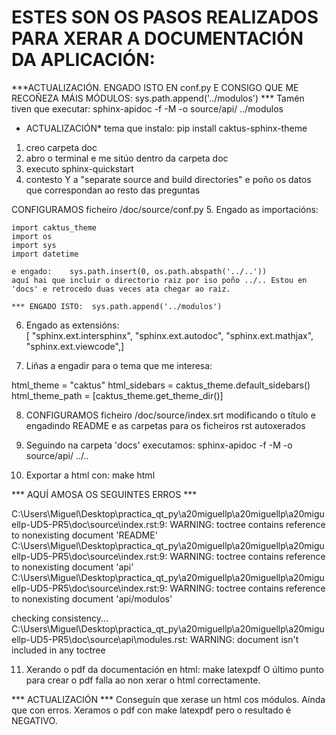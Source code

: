 # ESTES SON OS PASOS REALIZADOS PARA XERAR A DOCUMENTACIÓN DA APLICACIÓN:

***ACTUALIZACIÓN. ENGADO ISTO EN conf.py E CONSIGO QUE ME RECOÑEZA MÁIS MÓDULOS: sys.path.append('../modulos')
*** Tamén tiven que executar: sphinx-apidoc -f -M -o source/api/ ../modulos
* ACTUALIZACIÓN* tema que instalo: pip install caktus-sphinx-theme

1. creo carpeta doc
2. abro o terminal e me sitúo dentro da carpeta doc 
3. executo sphinx-quickstart
4. contesto Y a "separate source and build directories" e poño os datos que correspondan ao resto das preguntas

CONFIGURAMOS ficheiro /doc/source/conf.py
5. Engado as importacións:
                            
    import caktus_theme
    import os
    import sys
    import datetime

    e engado:    sys.path.insert(0, os.path.abspath('../..')) 
    aquí hai que incluir o directorio raiz por iso poño ../.. Estou en 'docs' e retrocedo duas veces ata chegar ao raiz.

    *** ENGADO ISTO:  sys.path.append('../modulos')

6. Engado as extensións:     
    [ "sphinx.ext.intersphinx",
    "sphinx.ext.autodoc",
    "sphinx.ext.mathjax",
    "sphinx.ext.viewcode",]

7. Liñas a engadir para o tema que me interesa:    

html_theme = "caktus"
html_sidebars = caktus_theme.default_sidebars()
html_theme_path = [caktus_theme.get_theme_dir()]



8. CONFIGURAMOS ficheiro /doc/source/index.srt
    modificando o título e engadindo README e as carpetas para os ficheiros rst autoxerados

9. Seguindo na carpeta 'docs' executamos:  sphinx-apidoc -f -M -o source/api/ ../..
10. Exportar a html con: make html 

*** AQUÍ AMOSA OS SEGUINTES ERROS ***

C:\Users\Miguel\Desktop\practica_qt_py\a20miguellp\a20miguellp\a20miguellp-UD5-PR5\doc\source\index.rst:9: WARNING: toctree contains reference to nonexisting document 'README'
C:\Users\Miguel\Desktop\practica_qt_py\a20miguellp\a20miguellp\a20miguellp-UD5-PR5\doc\source\index.rst:9: WARNING: toctree contains reference to nonexisting document 'api'
C:\Users\Miguel\Desktop\practica_qt_py\a20miguellp\a20miguellp\a20miguellp-UD5-PR5\doc\source\index.rst:9: WARNING: toctree contains reference to nonexisting document 'api/modulos'

checking consistency... C:\Users\Miguel\Desktop\practica_qt_py\a20miguellp\a20miguellp\a20miguellp-UD5-PR5\doc\source\api\modules.rst: WARNING: document isn't included in any toctree

11. Xerando o pdf da documentación en html: make latexpdf
O último punto para crear o pdf falla ao non xerar o html correctamente.

*** ACTUALIZACIÓN *** Conseguín que xerase un html cos módulos. Aínda que con erros.
Xeramos o pdf con make latexpdf pero o resultado é NEGATIVO. 
